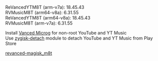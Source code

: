 ReVancedYTM8T (arm-v7a): 18.45.43  
RVMusicM8T (arm64-v8a): 6.31.55  
ReVancedYTM8T (arm64-v8a): 18.45.43  
RVMusicM8T (arm-v7a): 6.31.55  

Install [Vanced Microg](https://github.com/TeamVanced/VancedMicroG/releases) for non-root YouTube and YT Music  
Use [zygisk-detach](https://github.com/j-hc/zygisk-detach) module to detach YouTube and YT Music from Play Store  

[revanced-magisk_m8t](https://github.com/Ma8ter/revanced-magisk_m8t)  
